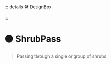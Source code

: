 ::: details 🛠 <dev>DesignBox</dev> 



:::

# 🟠 <move>ShrubPass</move>

> Passing through a single or group of shrubs
